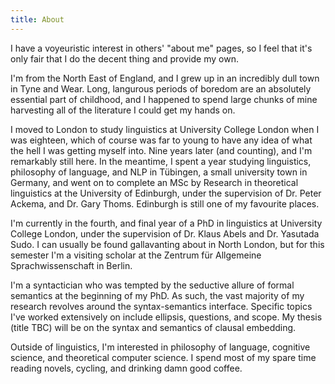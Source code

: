 ```yaml
---
title: About
---
```


I have a voyeuristic interest in others' "about me" pages, so I feel that it's only fair that I do the decent thing and provide my own.

I'm from the North East of England, and I grew up in an incredibly dull town in Tyne and Wear. Long, langurous periods of boredom are an absolutely essential part of childhood, and I happened to spend large chunks of mine harvesting all of the literature I could get my hands on.

I moved to London to study linguistics at University College London when I was eighteen, which of course was far to young to have any idea of what the hell I was getting myself into. Nine years later (and counting), and I'm remarkably still here. In the meantime, I spent a year studying linguistics, philosophy of language, and NLP in Tübingen, a small university town in Germany, and went on to complete an MSc by Research in theoretical linguistics at the University of Edinburgh, under the supervision of Dr. Peter Ackema, and Dr. Gary Thoms. Edinburgh is still one of my favourite places.

I'm currently in the fourth, and final year of a PhD in linguistics at University College London, under the supervision of Dr. Klaus Abels and Dr. Yasutada Sudo. I can usually be found gallavanting about in North London, but for this semester I'm a visiting scholar at the Zentrum für Allgemeine Sprachwissenschaft in Berlin.

I'm a syntactician who was tempted by the seductive allure of formal semantics at the beginning of my PhD. As such, the vast majority of my research revolves around the syntax-semantics interface. Specific topics I've worked extensively on include ellipsis, questions, and scope. My thesis (title TBC) will be on the syntax and semantics of clausal embedding.

Outside of linguistics, I'm interested in philosophy of language, cognitive science, and theoretical computer science. I spend most of my spare time reading novels, cycling, and drinking damn good coffee. 
